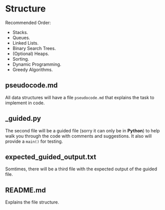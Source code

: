 # Structure

Recommended Order:
- Stacks.
- Queues.
- Linked Lists.
- Binary Search Trees.
- (Optional) Heaps.
- Sorting.
- Dynamic Programming.
- Greedy Algorithms.

## pseudocode.md
All data structures will have a file ```pseudocode.md``` that explains the task to implement in code. 

## _guided.py
The second file will be a guided file (sorry it can only be in **Python**) to help walk you through the code with comments and suggestions. It also will provide a ```main()``` for testing.

## expected_guided_output.txt
Somtimes, there will be a third file with the expected output of the guided file. 

## README.md
Explains the file structure.
